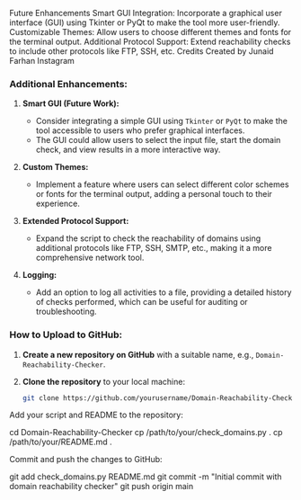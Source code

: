 

Future Enhancements
Smart GUI Integration: Incorporate a graphical user interface (GUI) using Tkinter or PyQt to make the tool more user-friendly.
Customizable Themes: Allow users to choose different themes and fonts for the terminal output.
Additional Protocol Support: Extend reachability checks to include other protocols like FTP, SSH, etc.
Credits
Created by Junaid Farhan
Instagram


### Additional Enhancements:

1. **Smart GUI (Future Work):**
   - Consider integrating a simple GUI using `Tkinter` or `PyQt` to make the tool accessible to users who prefer graphical interfaces.
   - The GUI could allow users to select the input file, start the domain check, and view results in a more interactive way.

2. **Custom Themes:**
   - Implement a feature where users can select different color schemes or fonts for the terminal output, adding a personal touch to their experience.

3. **Extended Protocol Support:**
   - Expand the script to check the reachability of domains using additional protocols like FTP, SSH, SMTP, etc., making it a more comprehensive network tool.

4. **Logging:**
   - Add an option to log all activities to a file, providing a detailed history of checks performed, which can be useful for auditing or troubleshooting.

### How to Upload to GitHub:

1. **Create a new repository on GitHub** with a suitable name, e.g., `Domain-Reachability-Checker`.

2. **Clone the repository** to your local machine:

   ```bash
   git clone https://github.com/yourusername/Domain-Reachability-Checker.git

Add your script and README to the repository:


cd Domain-Reachability-Checker
cp /path/to/your/check_domains.py .
cp /path/to/your/README.md .

Commit and push the changes to GitHub:


git add check_domains.py README.md
git commit -m "Initial commit with domain reachability checker"
git push origin main
